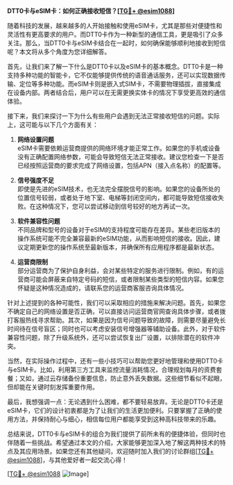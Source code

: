 **DTT0卡与eSIM卡：如何正确接收短信？[[TG💪+ @esim1088](https://t.me/s/esim1088)]**

随着科技的发展，越来越多的人开始接触和使用eSIM卡，尤其是那些对便捷性和灵活性有更高要求的用户。而DTT0卡作为一种新型的通信工具，更是吸引了众多关注。那么，当DTT0卡与eSIM卡结合在一起时，如何确保能够顺利地接收到短信呢？本文将从多个角度为您详细解答。

首先，让我们来了解一下什么是DTT0卡以及eSIM卡的基本概念。DTT0卡是一种支持多种功能的智能卡，它不仅能够提供传统的语音通话服务，还可以实现数据传输、定位等多种功能。而eSIM卡则是嵌入式SIM卡，不需要物理插拔，直接集成在设备内部。两者结合后，用户可以在无需更换实体卡的情况下享受更高效的通信体验。

接下来，我们来探讨一下为什么有些用户会遇到无法正常接收短信的问题。实际上，这可能与以下几个方面有关：

1. **网络设置问题**  
   eSIM卡需要依赖运营商提供的网络环境才能正常工作。如果您的手机或设备没有正确配置网络参数，可能会导致短信无法正常接收。建议您检查一下是否已经按照运营商的要求完成了网络设置，包括APN（接入点名称）的配置等。

2. **信号强度不足**  
   即使是先进的eSIM技术，也无法完全摆脱信号的影响。如果您的设备所处的位置信号较弱，或者处于地下室、电梯等封闭空间内，都可能导致短信接收失败。在这种情况下，您可以尝试移动到信号较好的地方再试一次。

3. **软件兼容性问题**  
   不同品牌和型号的设备对于eSIM的支持程度可能存在差异。某些老旧版本的操作系统可能不完全兼容最新的eSIM功能，从而影响短信的接收。因此，建议定期更新您的操作系统至最新版本，并确保所有应用程序都是最新状态。

4. **运营商限制**  
   部分运营商为了保护自身利益，会对某些特定的服务进行限制。例如，有的运营商可能会屏蔽来自特定号码的短信，或者限制某些类型的短信内容。如果您怀疑是这种情况造成的，请联系您的运营商客服咨询具体情况。

针对上述提到的各种可能性，我们可以采取相应的措施来解决问题。首先，如果您不确定自己的网络设置是否正确，可以直接访问运营商官网查询具体步骤，或者拨打客服热线寻求帮助。其次，如果是因为信号问题导致的故障，则需要尽量避免长时间待在信号盲区；同时也可以考虑安装信号增强器等辅助设备。此外，对于软件兼容性问题，除了升级系统外，还可以尝试恢复出厂设置，以排除潜在的软件冲突。

当然，在实际操作过程中，还有一些小技巧可以帮助您更好地管理和使用DTT0卡与eSIM卡。比如，利用第三方工具来监控流量消耗情况，合理规划每月的资费套餐；又如，通过云存储备份重要信息，防止意外丢失数据。这些细节看似不起眼，但却能在关键时刻发挥重要作用。

最后，我想强调一点：无论遇到什么困难，都不要轻易放弃。无论是DTT0卡还是eSIM卡，它们的设计初衷都是为了让我们的生活更加便利。只要掌握了正确的使用方法，并保持耐心与细心，相信每位用户都能享受到这种高科技带来的乐趣。

总结来说，DTT0卡与eSIM卡的组合为我们提供了前所未有的便捷体验，但同时也伴随着一些挑战。希望通过本文的介绍，大家能够更加深入地了解这两种技术的特点及其应用场景。如果您还有其他疑问，欢迎随时加入我们的讨论群组[[TG💪+ @esim1088](https://t.me/s/esim1088)]，与其他爱好者一起交流心得！

[[TG💪+ @esim1088](https://t.me/s/esim1088) ![Image](https://i.postimg.cc/4NQfJmqS/Snipaste-2025-05-13-00-14-12.png)]